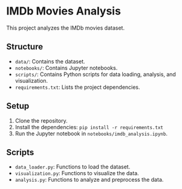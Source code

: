 # IMDb Movies Analysis

This project analyzes the IMDb movies dataset.

## Structure

- `data/`: Contains the dataset.
- `notebooks/`: Contains Jupyter notebooks.
- `scripts/`: Contains Python scripts for data loading, analysis, and visualization.
- `requirements.txt`: Lists the project dependencies.

## Setup

1. Clone the repository.
2. Install the dependencies: `pip install -r requirements.txt`
3. Run the Jupyter notebook in `notebooks/imdb_analysis.ipynb`.

## Scripts

- `data_loader.py`: Functions to load the dataset.
- `visualization.py`: Functions to visualize the data.
- `analysis.py`: Functions to analyze and preprocess the data.
